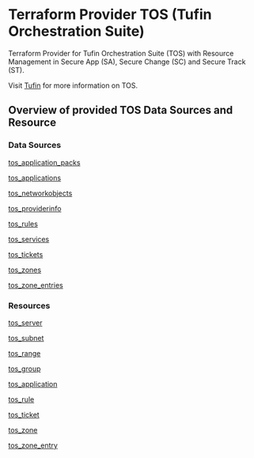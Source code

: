 # Terraform Provider TOS (Tufin Orchestration Suite)

Terraform Provider for Tufin Orchestration Suite (TOS) with Resource Management in Secure App (SA), Secure Change (SC)
and Secure Track (ST).

Visit [Tufin](https://tufin.com) for more information on TOS.

## Overview of provided TOS Data Sources and Resource

### Data Sources

[tos_application_packs](data-sources/application_packs.md)

[tos_applications](data-sources/applications.md)

[tos_networkobjects](data-sources/networkobjects.md)

[tos_providerinfo](data-sources/provider_info.md)

[tos_rules](data-sources/rules.md)

[tos_services](data-sources/services.md)

[tos_tickets](data-sources/tickets.md)

[tos_zones](data-sources/zones.md)

[tos_zone_entries](data-sources/zone_entries.md)

### Resources

[tos_server](resources/server.md)

[tos_subnet](resources/subnet.md)

[tos_range](resources/range.md)

[tos_group](resources/group.md)

[tos_application](resources/application.md)

[tos_rule](resources/rule.md)

[tos_ticket](resources/ticket.md)

[tos_zone](resources/zone.md)

[tos_zone_entry](resources/zone_entry.md)

